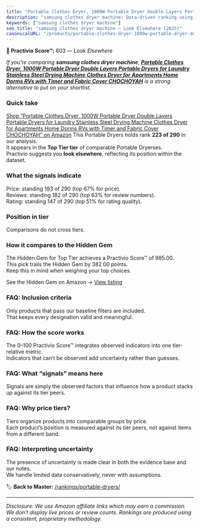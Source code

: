 ```yaml
---
title: "Portable Clothes Dryer, 1000W Portable Dryer Double Layers Portable Dryers for Laundry Stainless Steel Drying Machine Clothes Dryer for Apartments Home Dorms RVs with Timer and Fabric Cover CHOCHOYAH"
description: "samsung clothes dryer machine: Data-driven ranking using the Practivio Score™. Positioned by quality, value, demand, findability, momentum."
keywords: ["samsung clothes dryer machine"]
seo_title: "samsung clothes dryer machine — Look Elsewhere (2025)"
canonicalURL: "/products/portable-clothes-dryer-1000w-portable-dryer-double-layers-portable-dryers-for-laundry-stainless-steel-drying-machine-clothes-dryer-for-apartments-home-dorms-rvs-with-timer-and-fabric-cover-chochoyah-B0DKWRZF8C/"
---
```


**🚫 Practivio Score™:** 603 — _Look Elsewhere_


*If you're comparing **samsung clothes dryer machine**, **[Portable Clothes Dryer, 1000W Portable Dryer Double Layers Portable Dryers for Laundry Stainless Steel Drying Machine Clothes Dryer for Apartments Home Dorms RVs with Timer and Fabric Cover CHOCHOYAH](https://www.amazon.com/dp/B0DKWRZF8C?tag=practivio-20)** is a strong alternative to put on your shortlist.*
### Quick take
[Shop “Portable Clothes Dryer, 1000W Portable Dryer Double Layers Portable Dryers for Laundry Stainless Steel Drying Machine Clothes Dryer for Apartments Home Dorms RVs with Timer and Fabric Cover CHOCHOYAH” on Amazon](https://www.amazon.com/dp/B0DKWRZF8C?tag=practivio-20)
This Portable Dryers holds rank **223 of 290** in our analysis.  
It appears in the **Top Tier tier** of comparable Portable Dryerses.  
Practivio suggests you **look elsewhere**, reflecting its position within the dataset.

### What the signals indicate
Price: standing 193 of 290 (top 67% for price).  
Reviews: standing 182 of 290 (top 63% for review numbers).  
Rating: standing 147 of 290 (top 51% for rating quality).  

### Position in tier
Comparisons do not cross tiers.

### How it compares to the Hidden Gem
The Hidden Gem for Top Tier achieves a Practivio Score™ of 985.00.  
This pick trails the Hidden Gem by 382.00 points.  
Keep this in mind when weighing your top choices.  

See the Hidden Gem on Amazon → [View listing](https://www.amazon.com/dp/B0799Q45TT?tag=practivio-20)

### FAQ: Inclusion criteria
Only products that pass our baseline filters are included.  
That keeps every designation valid and meaningful.

### FAQ: How the score works
The 0–100 Practivio Score™ integrates observed indicators into one tier-relative metric.  
Indicators that can’t be observed add uncertainty rather than guesses.

### FAQ: What “signals” means here
Signals are simply the observed factors that influence how a product stacks up against its tier peers.

### FAQ: Why price tiers?
Tiers organize products into comparable groups by price.  
Each product’s position is measured against its tier peers, not against items from a different band.

### FAQ: Interpreting uncertainty
The presence of uncertainty is made clear in both the evidence base and our notes.  
We handle limited data conservatively, never with assumptions.


🏷️ **Back to Master:** [/rankings/portable-dryers/](/rankings/portable-dryers/)

---
_Disclosure: We use Amazon affiliate links which may earn a commission. We don’t display live prices or review counts. Rankings are produced using a consistent, proprietary methodology._
